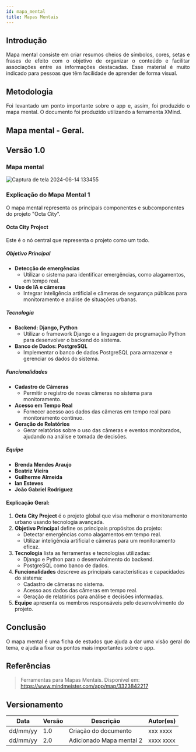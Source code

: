 ```yaml
---
id: mapa_mental
title: Mapas Mentais
---
```

 
## Introdução
 
<p align="justify">
Mapa mental consiste em criar resumos cheios de símbolos, cores, setas e frases de efeito com o objetivo de organizar o conteúdo e facilitar associações entre as informações destacadas. Esse material é muito indicado para pessoas que têm facilidade de aprender de forma visual.
</p>
 
## Metodologia
 
<p align="justify">
Foi levantado um ponto importante sobre o app e, assim, foi produzido o mapa mental. O documento foi produzido utilizando a ferramenta XMind.
</p>
 
## Mapa mental - Geral.
 
## Versão 1.0
 
### Mapa mental 
 
![Captura de tela 2024-06-14 133455](https://github.com/beatrizsantosvieira/2024.1-Grupo-The-Back-Enders/assets/142420384/40a89538-b5e2-4f4a-8771-d83139189a54)
 
### Explicação do Mapa Mental 1
O mapa mental representa os principais componentes e subcomponentes do projeto "Octa City".

#### **Octa City Project**
Este é o nó central que representa o projeto como um todo.

##### **Objetivo Principal**
- **Detecção de emergências**
  - Utilizar o sistema para identificar emergências, como alagamentos, em tempo real.
- **Uso de IA e câmeras**
  - Integrar inteligência artificial e câmeras de segurança públicas para monitoramento e análise de situações urbanas.

##### **Tecnologia**
- **Backend: Django, Python**
  - Utilizar o framework Django e a linguagem de programação Python para desenvolver o backend do sistema.
- **Banco de Dados: PostgreSQL**
  - Implementar o banco de dados PostgreSQL para armazenar e gerenciar os dados do sistema.

##### **Funcionalidades**
- **Cadastro de Câmeras**
  - Permitir o registro de novas câmeras no sistema para monitoramento.
- **Acesso em Tempo Real**
  - Fornecer acesso aos dados das câmeras em tempo real para monitoramento contínuo.
- **Geração de Relatórios**
  - Gerar relatórios sobre o uso das câmeras e eventos monitorados, ajudando na análise e tomada de decisões.

##### **Equipe**
- **Brenda Mendes Araujo**
- **Beatriz Vieira**
- **Guilherme Almeida**
- **Ian Esteves**
- **João Gabriel Rodriguez**

#### Explicação Geral:
1. **Octa City Project** é o projeto global que visa melhorar o monitoramento urbano usando tecnologia avançada.
2. **Objetivo Principal** define os principais propósitos do projeto:
   - Detectar emergências como alagamentos em tempo real.
   - Utilizar inteligência artificial e câmeras para um monitoramento eficaz.
3. **Tecnologia** lista as ferramentas e tecnologias utilizadas:
   - Django e Python para o desenvolvimento do backend.
   - PostgreSQL como banco de dados.
4. **Funcionalidades** descreve as principais características e capacidades do sistema:
   - Cadastro de câmeras no sistema.
   - Acesso aos dados das câmeras em tempo real.
   - Geração de relatórios para análise e decisões informadas.
5. **Equipe** apresenta os membros responsáveis pelo desenvolvimento do projeto.

 
## Conclusão
 
<p align="justify">
O mapa mental é uma ficha de estudos que ajuda a dar uma visão geral do tema, e ajuda a fixar os pontos mais importantes sobre o app.
</p>
 
## Referências
 
> Ferramentas para Mapas Mentais. Disponível em: https://www.mindmeister.com/app/map/3323842217
 
 
## Versionamento
| Data     | Versão | Descrição             | Autor(es)               |
|----------|--------|-----------------------|-------------------------|
| dd/mm/yy | 1.0    | Criação do documento  | xxx xxxx                |
| dd/mm/yy | 2.0    | Adicionado Mapa mental 2 | xxxx xxxx |
